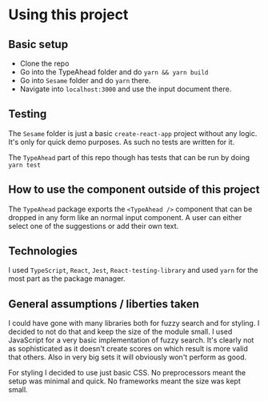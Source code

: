 # Using this project

## Basic setup

* Clone the repo
* <Optional> Go into the TypeAhead folder and do `yarn && yarn build`
* Go into `Sesame` folder and do `yarn` there. 
* Navigate into `localhost:3000` and use the input document there.

## Testing

The `Sesame` folder is just a basic `create-react-app` project without any logic. It's only for quick demo purposes. As such no tests are written for it.

The `TypeAhead` part of this repo though has tests that can be run by doing `yarn test`

## How to use the component outside of this project

The `TypeAhead` package exports the `<TypeAhead />` component that can be dropped in any form like an normal input component. A user can either select one of the suggestions or add their own text.

## Technologies

I used `TypeScript`, `React`, `Jest`, `React-testing-library` and used `yarn` for the most part as the package manager.

## General assumptions / liberties taken

I could have gone with many libraries both for fuzzy search and for styling. I decided to not do that and keep the size of the module small. I used JavaScript for a very basic implementation of fuzzy search. It's clearly not as sophisticated as it doesn't create scores on which result is more valid that others. Also in very big sets it will obviously won't perform as good.

For styling I decided to use just basic CSS. No preprocessors meant the setup was minimal and quick. No frameworks meant the size was kept small.